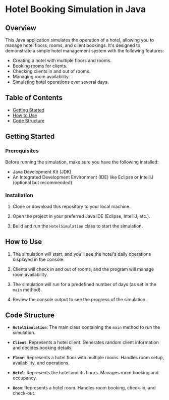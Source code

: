 # Hotel Booking Simulation in Java

## Overview

This Java application simulates the operation of a hotel, allowing you to manage hotel floors, rooms, and client bookings. It's designed to demonstrate a simple hotel management system with the following features:

- Creating a hotel with multiple floors and rooms.
- Booking rooms for clients.
- Checking clients in and out of rooms.
- Managing room availability.
- Simulating hotel operations over several days.

## Table of Contents

- [Getting Started](#getting-started)
- [How to Use](#how-to-use)
- [Code Structure](#code-structure)

## Getting Started

### Prerequisites

Before running the simulation, make sure you have the following installed:

- Java Development Kit (JDK)
- An Integrated Development Environment (IDE) like Eclipse or IntelliJ (optional but recommended)

### Installation

1. Clone or download this repository to your local machine.

2. Open the project in your preferred Java IDE (Eclipse, IntelliJ, etc.).

3. Build and run the `HotelSimulation` class to start the simulation.

## How to Use

1. The simulation will start, and you'll see the hotel's daily operations displayed in the console.

2. Clients will check in and out of rooms, and the program will manage room availability.

3. The simulation will run for a predefined number of days (as set in the `main` method).

4. Review the console output to see the progress of the simulation.

## Code Structure

- **`HotelSimulation`**: The main class containing the `main` method to run the simulation.

- **`Client`**: Represents a hotel client. Generates random client information and decides booking details.

- **`Floor`**: Represents a hotel floor with multiple rooms. Handles room setup, availability, and operations.

- **`Hotel`**: Represents the hotel and its floors. Manages room booking and occupancy.

- **`Room`**: Represents a hotel room. Handles room booking, check-in, and check-out.
